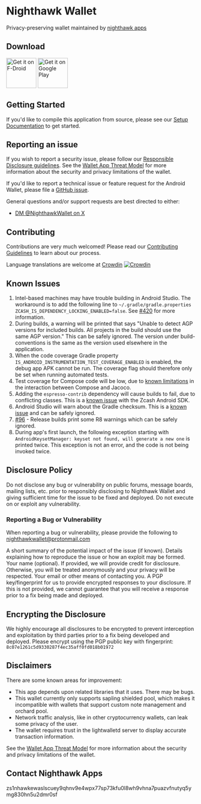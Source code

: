 # Nighthawk Wallet
Privacy-preserving wallet maintained by [nighthawk apps](https://nighthawkapps.com)

## Download

[<img src="https://fdroid.gitlab.io/artwork/badge/get-it-on.png"
     alt="Get it on F-Droid"
     height="80">](https://f-droid.org/packages/com.nighthawkapps.wallet.android/)
[<img src="https://play.google.com/intl/en_us/badges/images/generic/en-play-badge.png"
     alt="Get it on Google Play"
     height="80">](https://play.google.com/store/apps/details?id=com.nighthawkapps.wallet.android)

## Getting Started
If you'd like to compile this application from source, please see our [Setup Documentation](docs/Setup.md) to get started.

## Reporting an issue
If you wish to report a security issue, please follow our [Responsible Disclosure guidelines](https://github.com/zcash/ZcashLightClientKit/blob/master/responsible_disclosure.md).  See the [Wallet App Threat Model](https://zcash.readthedocs.io/en/latest/rtd_pages/wallet_threat_model.html) for more information about the security and privacy limitations of the wallet.

If you'd like to report a technical issue or feature request for the Android Wallet, please file a [GitHub issue](https://github.com/nighthawk-apps/nighthawk-android-wallet/issues/new/choose).

General questions and/or support requests are best directed to either:
 * [DM @NighthawkWallet on X](https://x.com/nighthawkwallet)

## Contributing
Contributions are very much welcomed! Please read our [Contributing Guidelines](docs/CONTRIBUTING.md) to learn about our process.

Language translations are welcome at [Crowdin](https://crowdin.com/project/nighthawk-wallet/) [![Crowdin](https://badges.crowdin.net/nighthawk-wallet/localized.svg)](https://crowdin.com/project/nighthawk-wallet)

## Known Issues
1. Intel-based machines may have trouble building in Android Studio.  The workaround is to add the following line to `~/.gradle/gradle.properties` `ZCASH_IS_DEPENDENCY_LOCKING_ENABLED=false`.  See [#420](https://github.com/zcash/secant-android-wallet/issues/420) for more information.
2. During builds, a warning will be printed that says "Unable to detect AGP versions for included builds. All projects in the build should use the same AGP version."  This can be safely ignored.  The version under build-conventions is the same as the version used elsewhere in the application.
3. When the code coverage Gradle property `IS_ANDROID_INSTRUMENTATION_TEST_COVERAGE_ENABLED` is enabled, the debug app APK cannot be run.  The coverage flag should therefore only be set when running automated tests.
4. Test coverage for Compose code will be low, due to [known limitations](https://github.com/jacoco/jacoco/issues/1208) in the interaction between Compose and Jacoco.
5. Adding the `espresso-contrib` dependency will cause builds to fail, due to conflicting classes.  This is a [known issue](https://github.com/zcash/zcash-android-wallet-sdk/issues/306) with the Zcash Android SDK.
6. Android Studio will warn about the Gradle checksum.  This is a [known issue](https://github.com/gradle/gradle/issues/9361) and can be safely ignored.
7. [#96](https://github.com/zcash/secant-android-wallet/issues/96) - Release builds print some R8 warnings which can be safely ignored.
8. During app's first launch, the following exception starting with `AndroidKeysetManager: keyset not found, will generate a new one` is printed twice.  This exception is not an error, and the code is not being invoked twice.
 
## Disclosure Policy
Do not disclose any bug or vulnerability on public forums, message boards, mailing lists, etc. prior to responsibly disclosing to Nighthawk Wallet and giving sufficient time for the issue to be fixed and deployed. Do not execute on or exploit any vulnerability.

### Reporting a Bug or Vulnerability
When reporting a bug or vulnerability, please provide the following to nighthawkwallet@protonmail.com

A short summary of the potential impact of the issue (if known).
Details explaining how to reproduce the issue or how an exploit may be formed.
Your name (optional). If provided, we will provide credit for disclosure. Otherwise, you will be treated anonymously and your privacy will be respected.
Your email or other means of contacting you.
A PGP key/fingerprint for us to provide encrypted responses to your disclosure. If this is not provided, we cannot guarantee that you will receive a response prior to a fix being made and deployed.

## Encrypting the Disclosure
We highly encourage all disclosures to be encrypted to prevent interception and exploitation by third parties prior to a fix being developed and deployed.  Please encrypt using the PGP public key with fingerprint: `8c07e1261c5d9330287f4ec35aff0fd018b01972`

## Disclaimers
There are some known areas for improvement:

- This app depends upon related libraries that it uses. There may be bugs.
- This wallet currently only supports sapling shielded pool, which makes it incompatible with wallets that support custom note management and orchard pool. 
- Network traffic analysis, like in other cryptocurrency wallets, can leak some privacy of the user.
- The wallet requires trust in the lightwalletd server to display accurate transaction information. 

See the [Wallet App Threat Model](https://zcash.readthedocs.io/en/latest/rtd_pages/wallet_threat_model.html)
for more information about the security and privacy limitations of the wallet.

## Contact Nighthawk Apps
zs1nhawkewaslscuey9qhnv9e4wpx77sp73kfu0l8wh9vhna7puazvfnutyq5ymg830hn5u2dmr0sf
